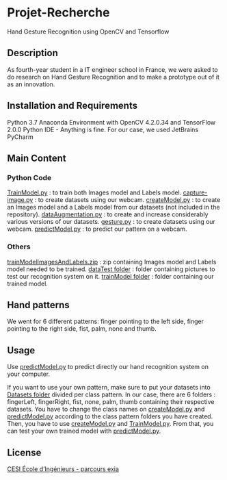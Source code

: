 # Projet-Recherche

Hand Gesture Recognition using OpenCV and Tensorflow

## Description
As fourth-year student in a IT engineer school in France, we were asked to do research on Hand Gesture Recognition and to make a prototype out of it as an innovation.

## Installation and Requirements
Python 3.7
Anaconda Environment with OpenCV 4.2.0.34 and TensorFlow 2.0.0
Python IDE - Anything is fine. For our case, we used JetBrains PyCharm

## Main Content
### Python Code
[TrainModel.py](https://github.com/sambao407/Projet-Recherche/blob/master/code/TrainModel.py) : to train both Images model and Labels model.
[capture-image.py](https://github.com/sambao407/Projet-Recherche/blob/master/code/capture-image.py) : to create datasets using our webcam.
[createModel.py](https://github.com/sambao407/Projet-Recherche/blob/master/code/createModels.py) : to create an Images model and a Labels model from our datasets (not included in the repository).
[dataAugmentation.py](https://github.com/sambao407/Projet-Recherche/blob/master/code/dataAugmentation.py) : to create and increase considerably various versions of our datasets.
[gesture.py](https://github.com/sambao407/Projet-Recherche/blob/master/code/gesture.py) : to create datasets using our webcam.
[predictModel.py](https://github.com/sambao407/Projet-Recherche/blob/master/code/predictModel.py) : to predict our pattern on a webcam.

### Others
[trainModelImagesAndLabels.zip](https://github.com/sambao407/Projet-Recherche/blob/master/data/Datasets/trainModelImagesAndLabels.zip) : zip containing Images model and Labels model needed to be trained.
[dataTest folder](https://github.com/sambao407/Projet-Recherche/tree/master/data/dataTest) : folder containing pictures to test our recognition system on it.
[trainModel folder](https://github.com/sambao407/Projet-Recherche/tree/master/data/trainModel) : folder containing our trained model.

## Hand patterns
We went for 6 different patterns: finger pointing to the left side, finger pointing to the right side, fist, palm, none and thumb.

## Usage
Use [predictModel.py](https://github.com/sambao407/Projet-Recherche/blob/master/code/predictModel.py) to predict directly our hand recognition system on your computer.

If you want to use your own pattern, make sure to put your datasets into [Datasets folder](https://github.com/sambao407/Projet-Recherche/tree/master/data/Datasets) divided per class pattern. In our case, there are 6 folders : fingerLeft, fingerRight, fist, none, palm, thumb containing their respective datasets. You have to change the class names on [createModel.py](https://github.com/sambao407/Projet-Recherche/blob/master/code/createModels.py) and [predictModel.py](https://github.com/sambao407/Projet-Recherche/blob/master/code/predictModel.py) according to the class pattern folders you have created.
Then, you have to use [createModel.py](https://github.com/sambao407/Projet-Recherche/blob/master/code/createModels.py) and [TrainModel.py](https://github.com/sambao407/Projet-Recherche/blob/master/code/TrainModel.py).
From that, you can test your own trained model with [predictModel.py](https://github.com/sambao407/Projet-Recherche/blob/master/code/predictModel.py).

## License
[CESI École d’Ingénieurs - parcours exia](https://orleans.cesi.fr/)
